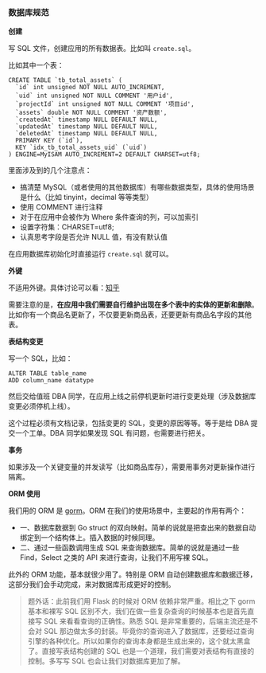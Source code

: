 ### 数据库规范


**创建**

写 SQL 文件，创建应用的所有数据表。比如叫 `create.sql`。

比如其中一个表：

```
CREATE TABLE `tb_total_assets` (
  `id` int unsigned NOT NULL AUTO_INCREMENT,
  `uid` int unsigned NOT NULL COMMENT '用户id',
  `projectId` int unsigned NOT NULL COMMENT '项目id',
  `assets` double NOT NULL COMMENT '资产数额',
  `createdAt` timestamp NULL DEFAULT NULL,
  `updatedAt` timestamp NULL DEFAULT NULL,
  `deletedAt` timestamp NULL DEFAULT NULL,
  PRIMARY KEY (`id`),
  KEY `idx_tb_total_assets_uid` (`uid`)
) ENGINE=MyISAM AUTO_INCREMENT=2 DEFAULT CHARSET=utf8;
```

里面涉及到的几个注意点：

+ 搞清楚 MySQL（或者使用的其他数据库）有哪些数据类型，具体的使用场景是什么（比如 tinyint，decimal 等等类型）
+ 使用 COMMENT 进行注释
+ 对于在应用中会被作为 Where 条件查询的列，可以加索引
+ 设置字符集：CHARSET=utf8;
+ 认真思考字段是否允许 NULL 值，有没有默认值

在应用数据库初始化时直接运行 `create.sql` 就可以。

**外键**

不适用外键。具体讨论可以看：[知乎](https://www.zhihu.com/search?type=content&q=%E4%B8%8D%E7%94%A8%E5%A4%96%E9%94%AE)

需要注意的是，**在应用中我们需要自行维护出现在多个表中的实体的更新和删除**。比如你有一个商品名更新了，不仅要更新商品表，还要更新有商品名字段的其他表。

**表结构变更**

写一个 SQL，比如：

```
ALTER TABLE table_name
ADD column_name datatype
```

然后交给值班 DBA 同学，在应用上线之前停机更新时进行变更处理（涉及数据库变更必须停机上线）。

这个过程必须有文档记录，包括变更的 SQL，变更的原因等等。等于是给 DBA 提交一个工单。DBA 同学如果发现 SQL 有问题，也需要进行把关。

**事务**

如果涉及一个关键变量的并发读写（比如商品库存），需要用事务对更新操作进行隔离。

**ORM 使用**

我们用的 ORM 是 [gorm]()。ORM 在我们的使用场景中，主要起的作用有两个：

+ 一、数据库数据到 Go struct 的双向映射。简单的说就是把查出来的数据自动绑定到一个结构体上。插入数据的时候同理。
+ 二、通过一些函数调用生成 SQL 来查询数据库。简单的说就是通过一些 Find，Select 之类的 API 来进行查询，让我们不用写裸 SQL。

此外的 ORM 功能，基本就很少用了。特别是 ORM 自动创建数据库和数据迁移，这部分我们会手动完成，来对数据库形成更好的控制。

> 题外话：此前我们用 Flask 的时候对 ORM 依赖非常严重。相比之下 gorm 基本和裸写 SQL 区别不大，我们在做一些复杂查询的时候基本也是首先直接写 SQL 来看看查询的正确性。熟悉 SQL 是非常重要的，后端主流还是不会对 SQL 那边做太多的封装。毕竟你的查询进入了数据库，还要经过查询引擎的各种优化。所以如果你的查询本身都是生成出来的，这个就太黑盒了。直接写表结构创建的 SQL 也是一个道理，我们需要对表结构有直接的控制。多写写 SQL 也会让我们对数据库更加了解。



